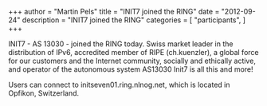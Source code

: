 +++
author = "Martin Pels"
title = "INIT7 joined the RING"
date = "2012-09-24"
description = "INIT7 joined the RING"
categories = [
    "participants",
]
+++

INIT7 - AS 13030 - joined the RING today. Swiss market leader in the distribution of IPv6, accredited member of RIPE (ch.kuenzler), a global force for our customers and the Internet community, socially and ethically active, and operator of the autonomous system AS13030 Init7 is all this and more!

Users can connect to initseven01.ring.nlnog.net, which is located in Opfikon, Switzerland.

